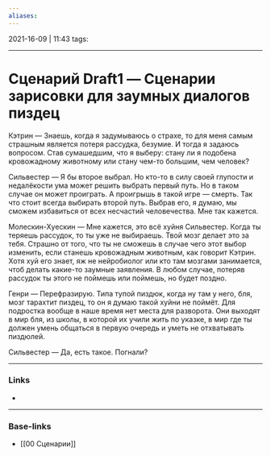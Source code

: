 ```yaml
---
aliases:
---
```

2021-16-09 | 11:43
tags: 
___

# Сценарий Draft1 — Сценарии зарисовки для заумных диалогов пиздец

Кэтрин
— Знаешь, когда я задумываюсь о страхе, то для меня самым страшным является потеря рассудка, безумие. И тогда я задаюсь вопросом. Став сумашедшим, что я выберу: стану ли я подобена кровожадному животному или стану чем-то большим, чем человек?


Сильвестер
— Я бы второе выбрал. Но кто-то в силу своей глупости и недалёкости ума может решить выбрать первый путь. Но в таком случае он может проиграть. А проигрышь в такой игре — смерть. Так что стоит всегда выбирать второй путь. Выбрав его, я думаю, мы сможем избавиться от всех несчастий человечества. Мне так кажется.

Молескин-Хуескин
— Мне кажется, это всё хуйня Сильвестер. Когда ты теряешь рассудок, то ты уже не выбираешь. Твой мозг делает это за тебя. Страшно от того, что ты не сможешь в случае чего этот выбор изменить, если станешь кровожадным животным, как говорит Кэтрин. Хотя хуй его знает, яж не нейробиолог или кто там мозгами занимается, чтоб делать какие-то заумные заявления. В любом случае, потеряв рассудок ты этого не поймешь или поймешь, но будет поздно.

Генри
— Перефразирую. Типа тупой пиздюк, когда ну там у него, бля, мозг тарахтит пиздец, то он я думаю такой хуйни не поймёт. Для подростка вообще в наше время нет места для разворота. Они выходят в мир бля, из школы, в которой их учили жить по указке, в мир где ты должен умень общаться в первую очередь и уметь не отхватывать пиздюлей. 

Сильвестер
— Да, есть такое. Погнали?







___
### Links
- 

___
### Base-links
- [[00 Сценарии]]

